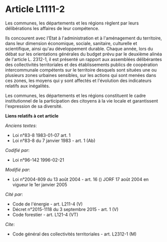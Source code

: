 # Article L1111-2

Les communes, les départements et les régions règlent par leurs délibérations les affaires de leur compétence.

Ils concourent avec l'Etat à l'administration et à l'aménagement du territoire, dans leur dimension économique, sociale,
sanitaire, culturelle et scientifique, ainsi qu'au développement durable. Chaque année, lors du débat sur les orientations
générales du budget prévu par le deuxième alinéa de l'article L. 2312-1, il est présenté un rapport aux assemblées
délibérantes des collectivités territoriales et des établissements publics de coopération intercommunale compétents sur le
territoire desquels sont situées une ou plusieurs zones urbaines sensibles, sur les actions qui sont menées dans ces zones,
les moyens qui y sont affectés et l'évolution des indicateurs relatifs aux inégalités.

Les communes, les départements et les régions constituent le cadre institutionnel de la participation des citoyens à la vie
locale et garantissent l'expression de sa diversité.

**Liens relatifs à cet article**

_Anciens textes_:

  - Loi n°83-8 1983-01-07 art. 1
  - Loi n°83-8 du 7 janvier 1983 - art. 1 (Ab)

_Codifié par_:

  - Loi n°96-142 1996-02-21

_Modifié par_:

  - Loi n°2004-809 du 13 août 2004 - art. 16 () JORF 17 août 2004 en vigueur le 1er janvier 2005

_Cité par_:

  - Code de l'énergie - art. L211-4 (V)
  - Décret n°2015-1118 du 3 septembre 2015 - art. 1 (V)
  - Code forestier - art. L121-4 (VT)

_Cite_:

  - Code général des collectivités territoriales - art. L2312-1 (M)

